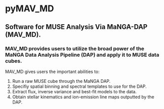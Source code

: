 # pyMAV_MD
## Software for MUSE Analysis Via MaNGA-DAP (MAV_MD). 

### MAV_MD provides users to utilize the broad power of the MaNGA Data Analysis Pipeline (DAP) and apply it to MUSE data cubes.

MAV_MD gives users the important abilities to:

1. Run a raw MUSE cube through the MaNGA DAP.
2. Specifiy spatial binning and spectral templates to use for the DAP.
3. Extract flux, inverse variance and best-fit models to the data.
4. Obtain stellar kinematics and ion-emission line maps outputted by the DAP.

